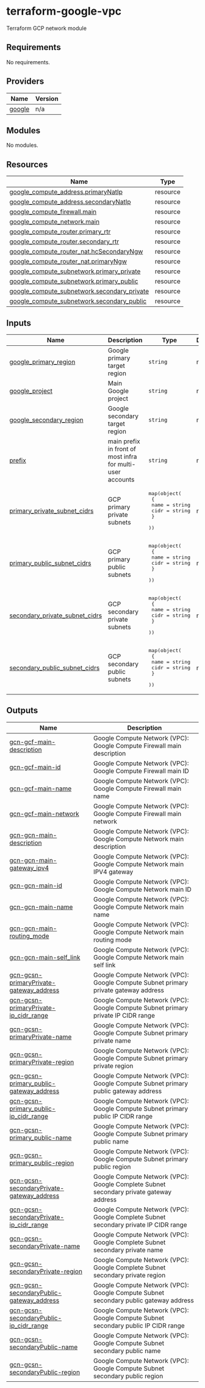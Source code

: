 # terraform-google-vpc
Terraform GCP network module

<!-- BEGIN_TF_DOCS -->
## Requirements

No requirements.

## Providers

| Name | Version |
|------|---------|
| <a name="provider_google"></a> [google](#provider\_google) | n/a |

## Modules

No modules.

## Resources

| Name | Type |
|------|------|
| [google_compute_address.primaryNatIp](https://registry.terraform.io/providers/hashicorp/google/latest/docs/resources/compute_address) | resource |
| [google_compute_address.secondaryNatIp](https://registry.terraform.io/providers/hashicorp/google/latest/docs/resources/compute_address) | resource |
| [google_compute_firewall.main](https://registry.terraform.io/providers/hashicorp/google/latest/docs/resources/compute_firewall) | resource |
| [google_compute_network.main](https://registry.terraform.io/providers/hashicorp/google/latest/docs/resources/compute_network) | resource |
| [google_compute_router.primary_rtr](https://registry.terraform.io/providers/hashicorp/google/latest/docs/resources/compute_router) | resource |
| [google_compute_router.secondary_rtr](https://registry.terraform.io/providers/hashicorp/google/latest/docs/resources/compute_router) | resource |
| [google_compute_router_nat.hcSecondaryNgw](https://registry.terraform.io/providers/hashicorp/google/latest/docs/resources/compute_router_nat) | resource |
| [google_compute_router_nat.primaryNgw](https://registry.terraform.io/providers/hashicorp/google/latest/docs/resources/compute_router_nat) | resource |
| [google_compute_subnetwork.primary_private](https://registry.terraform.io/providers/hashicorp/google/latest/docs/resources/compute_subnetwork) | resource |
| [google_compute_subnetwork.primary_public](https://registry.terraform.io/providers/hashicorp/google/latest/docs/resources/compute_subnetwork) | resource |
| [google_compute_subnetwork.secondary_private](https://registry.terraform.io/providers/hashicorp/google/latest/docs/resources/compute_subnetwork) | resource |
| [google_compute_subnetwork.secondary_public](https://registry.terraform.io/providers/hashicorp/google/latest/docs/resources/compute_subnetwork) | resource |

## Inputs

| Name | Description | Type | Default | Required |
|------|-------------|------|---------|:--------:|
| <a name="input_google_primary_region"></a> [google\_primary\_region](#input\_google\_primary\_region) | Google primary target region | `string` | n/a | yes |
| <a name="input_google_project"></a> [google\_project](#input\_google\_project) | Main Google project | `string` | n/a | yes |
| <a name="input_google_secondary_region"></a> [google\_secondary\_region](#input\_google\_secondary\_region) | Google secondary target region | `string` | n/a | yes |
| <a name="input_prefix"></a> [prefix](#input\_prefix) | main prefix in front of most infra for multi-user accounts | `string` | n/a | yes |
| <a name="input_primary_private_subnet_cidrs"></a> [primary\_private\_subnet\_cidrs](#input\_primary\_private\_subnet\_cidrs) | GCP primary private subnets | <pre>map(object(<br>    {<br>      name = string<br>      cidr = string<br>    }<br>  ))</pre> | n/a | yes |
| <a name="input_primary_public_subnet_cidrs"></a> [primary\_public\_subnet\_cidrs](#input\_primary\_public\_subnet\_cidrs) | GCP primary public subnets | <pre>map(object(<br>    {<br>      name = string<br>      cidr = string<br>    }<br>  ))</pre> | n/a | yes |
| <a name="input_secondary_private_subnet_cidrs"></a> [secondary\_private\_subnet\_cidrs](#input\_secondary\_private\_subnet\_cidrs) | GCP secondary private subnets | <pre>map(object(<br>    {<br>      name = string<br>      cidr = string<br>    }<br>  ))</pre> | n/a | yes |
| <a name="input_secondary_public_subnet_cidrs"></a> [secondary\_public\_subnet\_cidrs](#input\_secondary\_public\_subnet\_cidrs) | GCP secondary public subnets | <pre>map(object(<br>    {<br>      name = string<br>      cidr = string<br>    }<br>  ))</pre> | n/a | yes |

## Outputs

| Name | Description |
|------|-------------|
| <a name="output_gcn-gcf-main-description"></a> [gcn-gcf-main-description](#output\_gcn-gcf-main-description) | Google Compute Network (VPC): Google Compute Firewall main description |
| <a name="output_gcn-gcf-main-id"></a> [gcn-gcf-main-id](#output\_gcn-gcf-main-id) | Google Compute Network (VPC): Google Compute Firewall main ID |
| <a name="output_gcn-gcf-main-name"></a> [gcn-gcf-main-name](#output\_gcn-gcf-main-name) | Google Compute Network (VPC): Google Compute Firewall main name |
| <a name="output_gcn-gcf-main-network"></a> [gcn-gcf-main-network](#output\_gcn-gcf-main-network) | Google Compute Network (VPC): Google Compute Firewall main network |
| <a name="output_gcn-gcn-main-description"></a> [gcn-gcn-main-description](#output\_gcn-gcn-main-description) | Google Compute Network (VPC): Google Compute Network main description |
| <a name="output_gcn-gcn-main-gateway_ipv4"></a> [gcn-gcn-main-gateway\_ipv4](#output\_gcn-gcn-main-gateway\_ipv4) | Google Compute Network (VPC): Google Compute Network main IPV4 gateway |
| <a name="output_gcn-gcn-main-id"></a> [gcn-gcn-main-id](#output\_gcn-gcn-main-id) | Google Compute Network (VPC): Google Compute Network main ID |
| <a name="output_gcn-gcn-main-name"></a> [gcn-gcn-main-name](#output\_gcn-gcn-main-name) | Google Compute Network (VPC): Google Compute Network main name |
| <a name="output_gcn-gcn-main-routing_mode"></a> [gcn-gcn-main-routing\_mode](#output\_gcn-gcn-main-routing\_mode) | Google Compute Network (VPC): Google Compute Network main routing mode |
| <a name="output_gcn-gcn-main-self_link"></a> [gcn-gcn-main-self\_link](#output\_gcn-gcn-main-self\_link) | Google Compute Network (VPC): Google Compute Network main self link |
| <a name="output_gcn-gcsn-primaryPrivate-gateway_address"></a> [gcn-gcsn-primaryPrivate-gateway\_address](#output\_gcn-gcsn-primaryPrivate-gateway\_address) | Google Compute Network (VPC): Google Compute Subnet primary private gateway address |
| <a name="output_gcn-gcsn-primaryPrivate-ip_cidr_range"></a> [gcn-gcsn-primaryPrivate-ip\_cidr\_range](#output\_gcn-gcsn-primaryPrivate-ip\_cidr\_range) | Google Compute Network (VPC): Google Compute Subnet primary private IP CIDR range |
| <a name="output_gcn-gcsn-primaryPrivate-name"></a> [gcn-gcsn-primaryPrivate-name](#output\_gcn-gcsn-primaryPrivate-name) | Google Compute Network (VPC): Google Compute Subnet primary private name |
| <a name="output_gcn-gcsn-primaryPrivate-region"></a> [gcn-gcsn-primaryPrivate-region](#output\_gcn-gcsn-primaryPrivate-region) | Google Compute Network (VPC): Google Compute Subnet primary private region |
| <a name="output_gcn-gcsn-primary_public-gateway_address"></a> [gcn-gcsn-primary\_public-gateway\_address](#output\_gcn-gcsn-primary\_public-gateway\_address) | Google Compute Network (VPC): Google Compute Subnet primary public gateway address |
| <a name="output_gcn-gcsn-primary_public-ip_cidr_range"></a> [gcn-gcsn-primary\_public-ip\_cidr\_range](#output\_gcn-gcsn-primary\_public-ip\_cidr\_range) | Google Compute Network (VPC): Google Compute Subnet primary public IP CIDR range |
| <a name="output_gcn-gcsn-primary_public-name"></a> [gcn-gcsn-primary\_public-name](#output\_gcn-gcsn-primary\_public-name) | Google Compute Network (VPC): Google Compute Subnet primary public name |
| <a name="output_gcn-gcsn-primary_public-region"></a> [gcn-gcsn-primary\_public-region](#output\_gcn-gcsn-primary\_public-region) | Google Compute Network (VPC): Google Compute Subnet primary public region |
| <a name="output_gcn-gcsn-secondaryPrivate-gateway_address"></a> [gcn-gcsn-secondaryPrivate-gateway\_address](#output\_gcn-gcsn-secondaryPrivate-gateway\_address) | Google Compute Network (VPC): Google Complete Subnet secondary private gateway address |
| <a name="output_gcn-gcsn-secondaryPrivate-ip_cidr_range"></a> [gcn-gcsn-secondaryPrivate-ip\_cidr\_range](#output\_gcn-gcsn-secondaryPrivate-ip\_cidr\_range) | Google Compute Network (VPC): Google Complete Subnet secondary private IP CIDR range |
| <a name="output_gcn-gcsn-secondaryPrivate-name"></a> [gcn-gcsn-secondaryPrivate-name](#output\_gcn-gcsn-secondaryPrivate-name) | Google Compute Network (VPC): Google Complete Subnet secondary private name |
| <a name="output_gcn-gcsn-secondaryPrivate-region"></a> [gcn-gcsn-secondaryPrivate-region](#output\_gcn-gcsn-secondaryPrivate-region) | Google Compute Network (VPC): Google Complete Subnet secondary private region |
| <a name="output_gcn-gcsn-secondaryPublic-gateway_address"></a> [gcn-gcsn-secondaryPublic-gateway\_address](#output\_gcn-gcsn-secondaryPublic-gateway\_address) | Google Compute Network (VPC): Google Compute Subnet secondary public gateway address |
| <a name="output_gcn-gcsn-secondaryPublic-ip_cidr_range"></a> [gcn-gcsn-secondaryPublic-ip\_cidr\_range](#output\_gcn-gcsn-secondaryPublic-ip\_cidr\_range) | Google Compute Network (VPC): Google Compute Subnet secondary public IP CIDR range |
| <a name="output_gcn-gcsn-secondaryPublic-name"></a> [gcn-gcsn-secondaryPublic-name](#output\_gcn-gcsn-secondaryPublic-name) | Google Compute Network (VPC): Google Compute Subnet secondary public name |
| <a name="output_gcn-gcsn-secondaryPublic-region"></a> [gcn-gcsn-secondaryPublic-region](#output\_gcn-gcsn-secondaryPublic-region) | Google Compute Network (VPC): Google Compute Subnet secondary public region |
<!-- END_TF_DOCS -->
